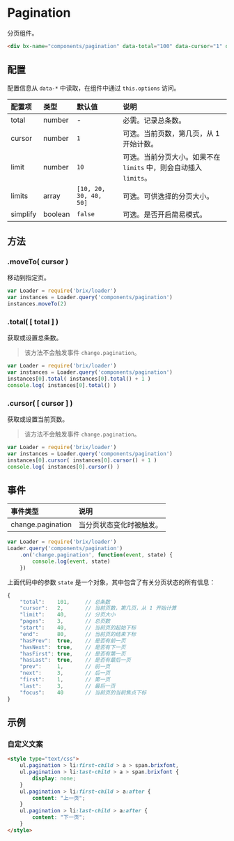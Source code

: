 # Pagination

分页组件。

```html
<div bx-name="components/pagination" data-total="100" data-cursor="1" data-limit="10"></div>
```

## 配置

配置信息从 `data-*` 中读取，在组件中通过 `this.options` 访问。

配置项 | 类型 | 默认值 | 说明
:--- | :--- | :------ | :----------
total | number | - | 必需。记录总条数。
cursor | number | `1` | 可选。当前页数，第几页，从 1 开始计数。
limit | number | `10` | 可选。当前分页大小。如果不在 `limits` 中，则会自动插入 `limits`。
limits | array | `[10, 20, 30, 40, 50]` | 可选。可供选择的分页大小。
simplify | boolean | `false` | 可选。是否开启简易模式。

## 方法

### .moveTo( cursor )

移动到指定页。

```js
var Loader = require('brix/loader')
var instances = Loader.query('components/pagination')
instances.moveTo(2)
```

### .total( [ total ] )

获取或设置总条数。

> 该方法不会触发事件 `change.pagination`。

```js
var Loader = require('brix/loader')
var instances = Loader.query('components/pagination')
instances[0].total( instances[0].total() + 1 )
console.log( instances[0].total() )
```

### .cursor( [ cursor ] )

获取或设置当前页数。

> 该方法不会触发事件 `change.pagination`。

```js
var Loader = require('brix/loader')
var instances = Loader.query('components/pagination')
instances[0].cursor( instances[0].cursor() + 1 )
console.log( instances[0].cursor() )
```

## 事件

事件类型 | 说明
:--------- | :----------
change.pagination | 当分页状态变化时被触发。

```js
var Loader = require('brix/loader')
Loader.query('components/pagination')
    .on('change.pagination', function(event, state) {
        console.log(event, state)
    })
```

上面代码中的参数 `state` 是一个对象，其中包含了有关分页状态的所有信息：

```js
{
    "total":    101,     // 总条数
    "cursor":   2,       // 当前页数，第几页，从 1 开始计算
    "limit":    40,      // 分页大小
    "pages":    3,       // 总页数
    "start":    40,      // 当前页的起始下标
    "end":      80,      // 当前页的结束下标
    "hasPrev":  true,    // 是否有前一页
    "hasNext":  true,    // 是否有下一页
    "hasFirst": true,    // 是否有第一页
    "hasLast":  true,    // 是否有最后一页
    "prev":     1,       // 前一页
    "next":     3,       // 后一页
    "first":    1,       // 第一页
    "last":     3,       // 最后一页
    "focus":    40       // 当前页的当前焦点下标
}
```

<script type="text/javascript">
    require(['brix/loader'], function(Loader){
        Loader.boot(function(){
            Loader.query('components/pagination')
                .on('change.pagination', function(event, state) {
                    console.log(event, state)
                })
        })
    })
</script>

## 示例

<div class="bs-example">
    <div class="content">
        <div bx-name="components/pagination" data-total="100" data-cursor="1" data-limit="9"></div>
        <div bx-name="components/pagination" data-total="100" data-cursor="2" data-limit="10"></div>
        <div bx-name="components/pagination" data-total="100" data-cursor="3" data-limit="11"></div>
        <div bx-name="components/pagination" data-total="100" data-cursor="4" data-limit="12" data-limits="[9, 10, 8, 7, 40, 30, 20]"></div>
        <div bx-name="components/pagination" data-total="100" data-cursor="5" data-limit="13" data-limits="[40, 30, 20]"></div>
        <div bx-name="components/pagination" data-total="100" data-cursor="6" data-limit="14" data-limits="[40, 30, 20]" data-simplify="true"></div>
    </div>
</div>

### 自定义文案

```html
<style type="text/css">
    ul.pagination > li:first-child > a > span.brixfont,
    ul.pagination > li:last-child > a > span.brixfont {
        display: none;
    }
    ul.pagination > li:first-child > a:after {
        content: "上一页";
    }
    ul.pagination > li:last-child > a:after {
        content: "下一页";
    }
</style>
```
